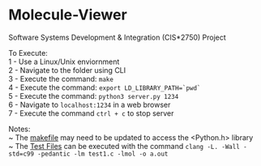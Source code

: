 # Molecule-Viewer
Software Systems Development &amp; Integration (CIS*2750) Project

To Execute:\
1 - Use a Linux/Unix enviornment\
2 - Navigate to the folder using CLI\
3 - Execute the command: <code>make</code>\
4 - Execute the command: <code>export LD_LIBRARY_PATH=\`pwd\`</code>\
5 - Execute the command: <code>python3 server.py 1234</code>\
6 - Navigate to `localhost:1234` in a web browser\
7 - Execute the command  `ctrl + c` to stop server

Notes:\
~ The <a href="./makefile">makefile</a> may need to be updated to access the <Python.h> library\
~ The <a href="./Test Files">Test Files</a> can be executed with the command `clang -L. -Wall -std=c99 -pedantic -lm test1.c -lmol -o a.out`
